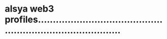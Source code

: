 # alsya web3 profiles.................................................................................
